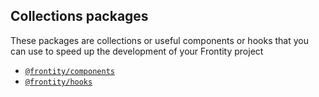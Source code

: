 ## Collections packages

These packages are collections or useful components or hooks that you can use to speed up the development of your Frontity project

- [`@frontity/components`](components.md)
- [`@frontity/hooks`](hooks.md)

